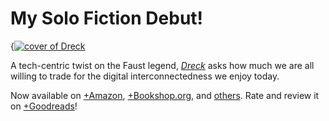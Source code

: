 # My Solo Fiction Debut!

{[![cover of Dreck](covers/dreck)](/dreck)

A tech-centric twist on the Faust legend, [*Dreck*](/dreck) asks how much we are all willing to trade for the digital interconnectedness we enjoy today.

Now available on [+Amazon](https://www.amazon.com/dp/B0C7T7V5HV), [+Bookshop.org](https://bookshop.org/p/books/dreck-jr-cliff-jones/20168839), and [others](/dreck#buy-the-book-section). Rate and review it on [+Goodreads](https://www.goodreads.com/book/show/177804435-dreck)!
